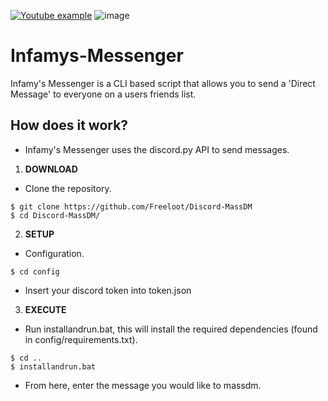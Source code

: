 [<img alt="Youtube example" src="https://img.shields.io/badge/YouTube-FF0000?style=for-the-badge&logo=youtube&logoColor=white" />](https://www.youtube.com/watch?v=dIuf3N_wg3g)
![image](https://user-images.githubusercontent.com/65705916/138432762-ef842795-a606-459d-ab34-74fd04e10428.png)

# Infamys-Messenger
Infamy's Messenger is a CLI based script that allows you to send a 'Direct Message' to everyone on a users friends list.

## How does it work?

- Infamy's Messenger uses the discord.py API to send messages.

1. **DOWNLOAD**
- Clone the repository.
```
$ git clone https://github.com/Freeloot/Discord-MassDM
$ cd Discord-MassDM/
```

2. **SETUP**
- Configuration.
```
$ cd config
```
- Insert your discord token into token.json


3. **EXECUTE**
- Run installandrun.bat, this will install the required dependencies (found in config/requirements.txt).
```
$ cd ..
$ installandrun.bat
```
- From here, enter the message you would like to massdm.